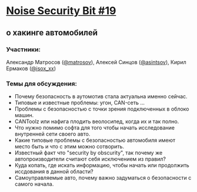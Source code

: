 [Noise Security Bit #19]()
=====
## о хакинге автомобилей


### Участники:
Александр Матросов ([@matrosov](http://twitter.com/matrosov)),
Алексей Синцов ([@asintsov](http://twitter.com/asintsov)), 
Кирил Ермаков ([@isox_xx](http://twitter.com/isox_xx))

### Темы для обсуждения:
- Почему безопасность в аутомотив стала актуальна именно сейчас.
- Типовые и известные проблемы: угон, CAN-сеть ...
- Проблемы с безопасностью с точки зрения подключенных в облоко машин.
- CANToolz или нафига плодить веолосипед, когда их и так полно.
- Что нужно помимо софта для того чтобы начать исследование внутренней сети своего авто. 
- Какие типовые проблемы с безопасностью автомобиля имеют место быть и что с этим можно сотворить.
- Известный факт что "security by obscurity", так почему же автопроизводители считают себя исключением из правил?
- Куда копать, где искать информацию, чтобы начать или продолжить иссдования в данной области?
- Самоуправляемые авто, почему важно задуматься о безопасности с самого начала.
